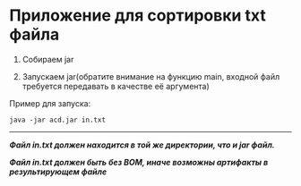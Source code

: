 # Приложение для сортировки txt файла


1. Собираем jar


2. Запускаем jar(обратите внимание на функцию main, входной файл требуется передавать в качестве её аргумента)


Пример для запуска:

~~~
java -jar acd.jar in.txt
~~~

---

***Файл in.txt должен находится в той же директории, что и jar файл.***


***Файл in.txt должен быть без BOM, иначе возможны артифакты в результирующем файле***